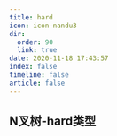 ```yaml
---
title: hard
icon: icon-nandu3
dir:
  order: 90
  link: true
date: 2020-11-18 17:43:57
index: false
timeline: false
article: false
---
```





## N叉树-hard类型



